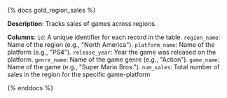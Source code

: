 {% docs gold_region_sales %}

**Description**: Tracks sales of games across regions.

**Columns**:
`id`: A unique identifier for each record in the table.
`region_name`: Name of the region (e.g., "North America").
`platform_name`: Name of the platform (e.g., "PS4").
`release_year`: Year the game was released on the platform.
`genre_name`: Name of the game genre (e.g., "Action").
`game_name`: Name of the game (e.g., "Super Mario Bros.").
`num_sales`: Total number of sales in the region for the specific game-platform

{% enddocs %}